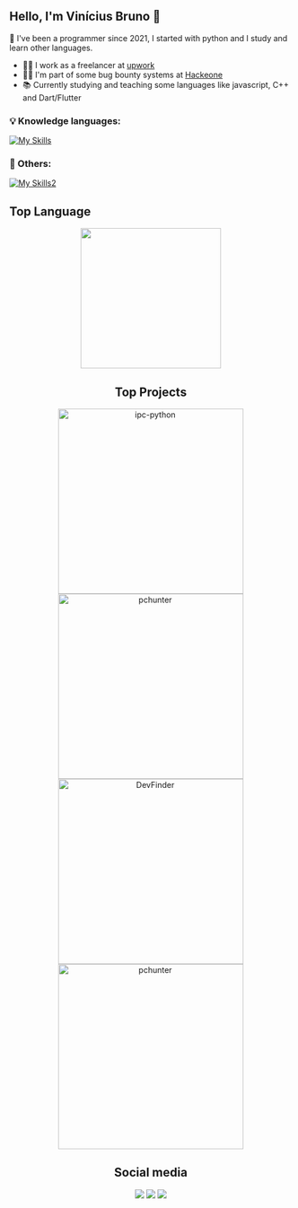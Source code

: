 ## Hello, I'm Vinícius Bruno 👋
 🤖 I've been a programmer since 2021, I started with python and I study and learn other languages.

- 🧑‍💼 I work as a freelancer at [upwork](https://www.upwork.com/)
- 🧑‍💻 I'm part of some bug bounty systems at [Hackeone](https://www.hackerone.com/)  
- 📚 Currently studying and teaching some languages like javascript, C++ and Dart/Flutter

### 💡 Knowledge languages:
[![My Skills](https://skillicons.dev/icons?i=python,javascript,nodejs,bash,cpp,flutter,dart,java&theme=dark)](https://skillicons.dev)

### 🔷 Others:
[![My Skills2](https://skillicons.dev/icons?i=github,gitlab,linux&theme=dark)](https://skillicons.dev)


## Top Language

<div align="center">
<img height="250rem" src="https://github-readme-stats.vercel.app/api/top-langs/?username=vinnybrunn00&layout=compact&theme=cobalt"/>

## Top Projects

<p align="center">
    <a href="https://github.com/Vinnybrunn00/whatsapp-sticker-bot"><img width="330" src="https://denvercoder1-github-readme-stats.vercel.app/api/pin/?username=Vinnybrunn00&repo=whatsapp-sticker-bot&theme=cobalt" alt="ipc-python"></a>
    <a href="https://github.com/Vinnybrunn00/app_system_monitor2"><img width="330" src="https://denvercoder1-github-readme-stats.vercel.app/api/pin/?username=Vinnybrunn00&repo=app_system_monitor2&theme=cobalt" alt="pchunter"></a>
   <a href="https://github.com/Vinnybrunn00/Wifi_Chrome_Opera_Mailer"><img width="330" src="https://denvercoder1-github-readme-stats.vercel.app/api/pin/?username=Vinnybrunn00&repo=Wifi_Chrome_Opera_Mailer&theme=cobalt" alt="DevFinder"></a>
   <a href="https://github.com/Vinnybrunn00/Bot-Telegram-All-Functions"><img width="330" src="https://denvercoder1-github-readme-stats.vercel.app/api/pin/?username=Vinnybrunn00&repo=Bot-Telegram-All-Functions&theme=cobalt" alt="pchunter"></a>

</p>

## Social media

<div align="center">
  <a href="https://instagram.com/vinnybrunn00" target="_blank"><img src="https://img.shields.io/badge/-Instagram-%23E4405F?style=for-the-badge&logo=instagram&logoColor=white" target="_blank"></a>
  <a href="https://twitter.com/Vinnybrunn00" target="_blank"><img src="https://img.shields.io/badge/Twitter-%231DA1F2.svg?style=for-the-badge&logo=Twitter&logoColor=white"></a>
  <a href="https://open.spotify.com/user/5cuqma0170zaestki4kbc1ilp?si=bf30147a1b2a4978" target="_blank"><img src="https://img.shields.io/badge/Spotify-1ED760?style=for-the-badge&logo=spotify&logoColor=white"></a>
</div>
